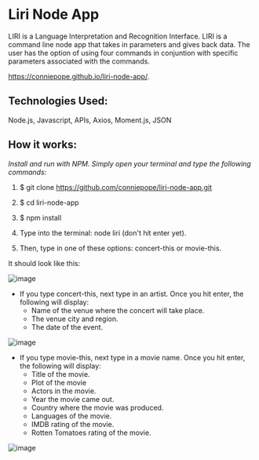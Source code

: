 # Liri Node App
LIRI is a Language Interpretation and Recognition Interface. LIRI is a command line node app that takes in parameters and gives back data. The user has the option of using four commands in conjuntion with specific parameters associated with the commands. 

https://conniepope.github.io/liri-node-app/.

## Technologies Used:
Node.js, Javascript, APIs, Axios, Moment.js, JSON

## How it works:

*Install and run with NPM. Simply open your terminal and type the following commands:*

1. $ git clone https://github.com/conniepope/liri-node-app.git

2. $ cd liri-node-app

3. $ npm install

4. Type into the terminal: node liri (don't hit enter yet).

5. Then, type in one of these options: concert-this or movie-this. 

  It should look like this:

![image](https://user-images.githubusercontent.com/47279070/60461812-a780e780-9c15-11e9-8761-30b5985a9d29.png)
  * If you type concert-this, next type in an artist. Once you hit enter, the following will display:
       * Name of the venue where the concert will take place.
       * The venue city and region.
       * The date of the event.
       
![image](https://user-images.githubusercontent.com/47279070/60552124-9d391900-9cfb-11e9-8051-3f87cc06f6ff.png)

  * If you type movie-this, next type in a movie name. Once you hit enter, the following will display:
       * Title of the movie.
       * Plot of the movie
       * Actors in the movie.
       * Year the movie came out.
       * Country where the movie was produced.
       * Languages of the movie.       
       * IMDB rating of the movie.
       * Rotten Tomatoes rating of the movie.
 
![image](https://user-images.githubusercontent.com/47279070/60552137-ac1fcb80-9cfb-11e9-99c5-5949ca8fc35d.png)

